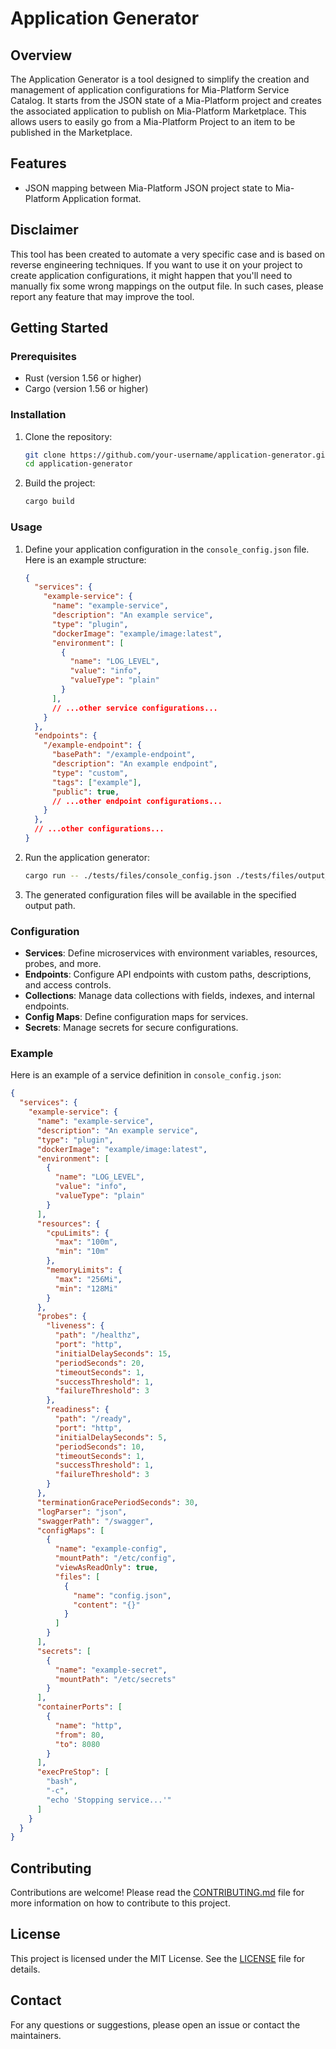 # Application Generator

## Overview

The Application Generator is a tool designed to simplify the creation and management of application configurations for Mia-Platform Service Catalog. It starts from the JSON state of a Mia-Platform project and creates the associated application to publish on Mia-Platform Marketplace. This allows users to easily go from a Mia-Platform Project to an item to be published in the Marketplace.

## Features

- JSON mapping between Mia-Platform JSON project state to Mia-Platform Application format.

## Disclaimer

This tool has been created to automate a very specific case and is based on reverse engineering techniques. If you want to use it on your project to create application configurations, it might happen that you'll need to manually fix some wrong mappings on the output file. In such cases, please report any feature that may improve the tool.

## Getting Started

### Prerequisites

- Rust (version 1.56 or higher)
- Cargo (version 1.56 or higher)

### Installation

1. Clone the repository:
    ```sh
    git clone https://github.com/your-username/application-generator.git
    cd application-generator
    ```

2. Build the project:
    ```sh
    cargo build
    ```

### Usage

1. Define your application configuration in the `console_config.json` file. Here is an example structure:
    ```json
    {
      "services": {
        "example-service": {
          "name": "example-service",
          "description": "An example service",
          "type": "plugin",
          "dockerImage": "example/image:latest",
          "environment": [
            {
              "name": "LOG_LEVEL",
              "value": "info",
              "valueType": "plain"
            }
          ],
          // ...other service configurations...
        }
      },
      "endpoints": {
        "/example-endpoint": {
          "basePath": "/example-endpoint",
          "description": "An example endpoint",
          "type": "custom",
          "tags": ["example"],
          "public": true,
          // ...other endpoint configurations...
        }
      },
      // ...other configurations...
    }
    ```

2. Run the application generator:
    ```sh
    cargo run -- ./tests/files/console_config.json ./tests/files/output_app_definition.json
    ```

3. The generated configuration files will be available in the specified output path.

### Configuration

- **Services**: Define microservices with environment variables, resources, probes, and more.
- **Endpoints**: Configure API endpoints with custom paths, descriptions, and access controls.
- **Collections**: Manage data collections with fields, indexes, and internal endpoints.
- **Config Maps**: Define configuration maps for services.
- **Secrets**: Manage secrets for secure configurations.

### Example

Here is an example of a service definition in `console_config.json`:
```json
{
  "services": {
    "example-service": {
      "name": "example-service",
      "description": "An example service",
      "type": "plugin",
      "dockerImage": "example/image:latest",
      "environment": [
        {
          "name": "LOG_LEVEL",
          "value": "info",
          "valueType": "plain"
        }
      ],
      "resources": {
        "cpuLimits": {
          "max": "100m",
          "min": "10m"
        },
        "memoryLimits": {
          "max": "256Mi",
          "min": "128Mi"
        }
      },
      "probes": {
        "liveness": {
          "path": "/healthz",
          "port": "http",
          "initialDelaySeconds": 15,
          "periodSeconds": 20,
          "timeoutSeconds": 1,
          "successThreshold": 1,
          "failureThreshold": 3
        },
        "readiness": {
          "path": "/ready",
          "port": "http",
          "initialDelaySeconds": 5,
          "periodSeconds": 10,
          "timeoutSeconds": 1,
          "successThreshold": 1,
          "failureThreshold": 3
        }
      },
      "terminationGracePeriodSeconds": 30,
      "logParser": "json",
      "swaggerPath": "/swagger",
      "configMaps": [
        {
          "name": "example-config",
          "mountPath": "/etc/config",
          "viewAsReadOnly": true,
          "files": [
            {
              "name": "config.json",
              "content": "{}"
            }
          ]
        }
      ],
      "secrets": [
        {
          "name": "example-secret",
          "mountPath": "/etc/secrets"
        }
      ],
      "containerPorts": [
        {
          "name": "http",
          "from": 80,
          "to": 8080
        }
      ],
      "execPreStop": [
        "bash",
        "-c",
        "echo 'Stopping service...'"
      ]
    }
  }
}
```

## Contributing

Contributions are welcome! Please read the [CONTRIBUTING.md](CONTRIBUTING.md) file for more information on how to contribute to this project.

## License

This project is licensed under the MIT License. See the [LICENSE](LICENSE) file for details.

## Contact

For any questions or suggestions, please open an issue or contact the maintainers.
